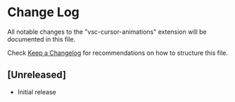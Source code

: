 # Change Log

All notable changes to the "vsc-cursor-animations" extension will be documented in this file.

Check [Keep a Changelog](http://keepachangelog.com/) for recommendations on how to structure this file.

## [Unreleased]

- Initial release
